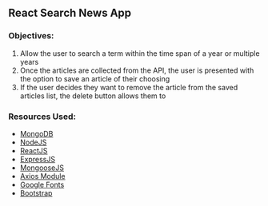 ## React Search News App

### Objectives:

1. Allow the user to search a term within the time span of a year or multiple years
2. Once the articles are collected from the API, the user is presented with the option to save an article of their choosing
3. If the user decides they want to remove the article from the saved articles list, the delete button allows them to

### Resources Used:
* [MongoDB](https://www.mongodb.com/)
* [NodeJS](https://nodejs.org/)
* [ReactJS](https://reactjs.org/)
* [ExpressJS](http://expressjs.com/)
* [MongooseJS](https://mongoosejs.com/)
* [Axios Module](https://www.npmjs.com/package/axios)
* [Google Fonts](https://fonts.google.com/)
* [Bootstrap](http://getbootstrap.com/)

